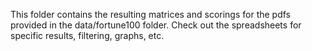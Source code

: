 This folder contains the resulting matrices and scorings for the pdfs provided in the data/fortune100 folder.
Check out the spreadsheets for specific results, filtering, graphs, etc.
